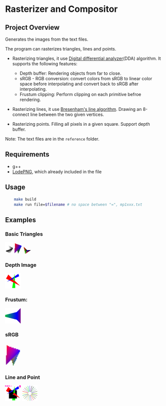 # Rasterizer and Compositor

## Project Overview
Generates the images from the text files. 

The program can rasterizes triangles, lines and points.

- Rasterizing triangles, it use [Digital differential analyzer](https://en.wikipedia.org/wiki/Digital_differential_analyzer_(graphics_algorithm))(DDA) algorithm. It supports the following features:
    - Depth buffer: Rendering objects from far to close.
    - sRGB - RGB conversion: convert colors from sRGB to linear color space before interpolating and convert back to sRGB after interpolating.
    - Frustum clipping: Perform clipping on each primitive befroe rendering.
    
 - Rasterizing lines, it use [Bresenham's line algorithm](https://en.wikipedia.org/wiki/Bresenham%27s_line_algorithm). Drawing an 8-connect line between the two given vertices.

 - Rasterizing points. Filling all pixels in a given square. Support depth buffer.

Note: The text files are in the `reference` folder.

## Requirements
- g++
- [LodePNG](https://lodev.org/lodepng/), which already included in the file

## Usage
```sh
    make build
    make run file=$filename # no space between "=", mp1xxx.txt
```

## Examples

### Basic Triangles

<img src="./generated/indexing.png"  width="5%"> <img src="./generated/tri1.png"  width="5%"> <img src="./generated/tri2.png"  width="5%"> 

### Depth Image
<img src="./generated/depth.png"  width="10%"> 

### Frustum:
<img src="./generated/frustum.png"  width="10%"> 

### sRGB
<img src="./generated/srgb.png"  width="10%"> 

### Line and Point
<img src="./generated/point.png"  width="10%"> <img src="./generated/line.png"  width="10%"> 

